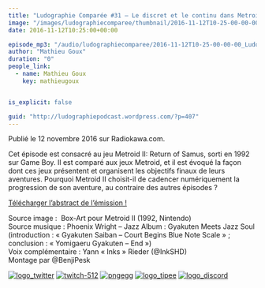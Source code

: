 ```yaml
---
title: "Ludographie Comparée #31 – Le discret et le continu dans Metroid II"
image: "/images/ludographiecomparee/thumbnail/2016-11-12T10-25-00-00-00_LudographieCompare31LediscretetlecontinudansMetroidII.jpg"
date: 2016-11-12T10:25:00+00:00

episode_mp3: "/audio/ludographiecomparee/2016-11-12T10-25-00-00-00_LudographieCompare31LediscretetlecontinudansMetroidII.mp3"
author: "Mathieu Goux"
duration: "0"
people_link: 
  - name: Mathieu Goux
    key: mathieugoux


is_explicit: false

guid: "http://ludographiepodcast.wordpress.com/?p=407"
---
```


<PodcastHeader/>

<!-- ECRIRE LA DESCRIPTION DE L'EPISODE SOUS CETTE LIGNE -->
<p>Publié le 12 novembre 2016 sur Radiokawa.com.</p>
<p>Cet épisode est consacré au jeu Metroid II: Return of Samus, sorti en 1992 sur Game Boy. Il est comparé aux jeux Metroid, et il est évoqué la façon dont ces jeux présentent et organisent les objectifs finaux de leurs aventures. Pourquoi Metroid II choisit-il de cadencer numériquement la progression de son aventure, au contraire des autres épisodes ?</p>
<p><a title="LC31-abstract" href="/resources/ludographiecomparee/2016-11-12T10-25-00-00-00_LudographieCompare31LediscretetlecontinudansMetroidII/lc31-abstract.pdf" rel="nofollow">Télécharger l’abstract de l’émission !</a></p>
<p></p>
<a href="" rel="nofollow"></a>
 
<p>Source image :&nbsp; Box-Art pour&nbsp;Metroid II (1992, Nintendo)<br>
Source musique : Phoenix Wright – Jazz Album : Gyakuten Meets Jazz Soul (introduction : «&nbsp;Gyakuten Saiban – Court Begins Blue Note Scale&nbsp;» ; conclusion : «&nbsp;Yomigaeru Gyakuten – End&nbsp;»)<br>
Voix complémentaire : Yann «&nbsp;Inks&nbsp;» Rieder (@InkSHD)<br>
Montage par @BenjiPesk</p>


<tr>
<td><a href="https://twitter.com/Gouximan" rel="nofollow"><img src="/resources/ludographiecomparee/2016-11-12T10-25-00-00-00_LudographieCompare31LediscretetlecontinudansMetroidII/logo_twitter-1.png" alt="logo_twitter"></a></td>
<td><a href="https://www.twitch.tv/mathieugoux" rel="nofollow"><img src="/resources/ludographiecomparee/2016-11-12T10-25-00-00-00_LudographieCompare31LediscretetlecontinudansMetroidII/twitch-512-1.png" alt="twitch-512"></a></td>
<td><a href="https://www.youtube.com/user/MattTheFatalifieur/videos" rel="nofollow"><img src="/resources/ludographiecomparee/2016-11-12T10-25-00-00-00_LudographieCompare31LediscretetlecontinudansMetroidII/pngegg.png" alt="pngegg"></a></td>
<td><a href="http://fr.tipeee.com/calvinball" rel="nofollow"><img src="/resources/ludographiecomparee/2016-11-12T10-25-00-00-00_LudographieCompare31LediscretetlecontinudansMetroidII/logo_tipee-1.png" alt="logo_tipee"></a></td>
<td><a href="https://discord.com/invite/4RnA9v7" rel="nofollow"><img src="/resources/ludographiecomparee/2016-11-12T10-25-00-00-00_LudographieCompare31LediscretetlecontinudansMetroidII/logo_discord-1.png" alt="logo_discord"></a></td>
</tr>




